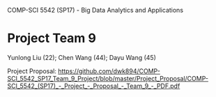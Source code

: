 COMP-SCI 5542 (SP17) - Big Data Analytics and Applications
# Project Team 9
Yunlong Liu (22); Chen Wang (44); Dayu Wang (45)

Project Proposal: https://github.com/dwk894/COMP-SCI_5542_SP17_Team_9_Project/blob/master/Project_Proposal/COMP-SCI_5542_(SP17)_-_Project_-_Proposal_-_Team_9_-_PDF.pdf
